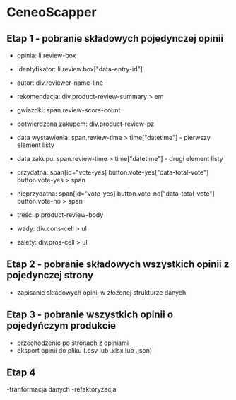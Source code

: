 # CeneoScapper
## Etap 1 - pobranie składowych pojedynczej opinii
- opinia: li.review-box
- identyfikator: li.review.box["data-entry-id"]
- autor: div.reviewer-name-line
- rekomendacja: div.product-review-summary > em
- gwiazdki: span.review-score-count
- potwierdzona zakupem: div.product-review-pz
- data wystawienia: span.review-time > time["datetime"] - pierwszy element listy
- data zakupu: span.review-time > time["datetime"] - drugi element listy
- przydatna: span[id="vote-yes]
             button.vote-yes["data-total-vote"]
             button.vote-yes > span
- nieprzydatna: span[id="vote-yes]
                button.vote-no["data-total-vote"]
                button.vote-no > span

- treść: p.product-review-body
- wady: div.cons-cell > ul
- zalety: div.pros-cell > ul
## Etap 2 - pobranie składowych wszystkich opinii z pojedynczej strony
- zapisanie składowych opinii w złożonej strukturze danych
## Etap 3 - pobranie wszystkich opinii o pojedyńczym produkcie
- przechodzenie po stronach z opiniami
- eksport opinii do pliku (.csv lub .xlsx lub .json)
## Etap 4 
-tranformacja danych
-refaktoryzacja